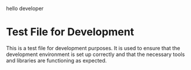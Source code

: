 hello developer

# Test File for Development
This is a test file for development purposes. It is used to ensure that the development environment is set up correctly and that the necessary tools and libraries are functioning as expected.